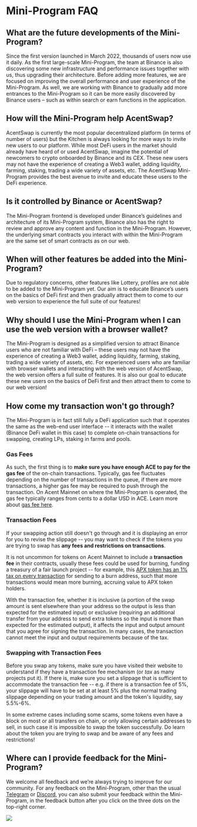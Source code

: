 # Mini-Program FAQ

## What are the future developments of the Mini-Program?

Since the first version launched in March 2022, thousands of users now use it daily. As the first large-scale Mini-Program, the team at Binance is also discovering some new infrastructure and performance issues together with us, thus upgrading their architecture. Before adding more features, we are focused on improving the overall performance and user experience of the Mini-Program. As well, we are working with Binance to gradually add more entrances to the Mini-Program so it can be more easily discovered by Binance users – such as within search or earn functions in the application.

## How will the Mini-Program help AcentSwap?

AcentSwap is currently the most popular decentralized platform (in terms of number of users) but the Kitchen is always looking for more ways to invite new users to our platform. While most DeFi users in the market should already have heard of or used AcentSwap, imagine the potential of newcomers to crypto onboarded by Binance and its CEX. These new users may not have the experience of creating a Web3 wallet, adding liquidity, farming, staking, trading a wide variety of assets, etc. The AcentSwap Mini-Program provides the best avenue to invite and educate these users to the DeFi experience.

## Is it controlled by Binance or AcentSwap?

The Mini-Program frontend is developed under Binance’s guidelines and architecture of its Mini-Program system, Binance also has the right to review and approve any content and function in the Mini-Program. However, the underlying smart contracts you interact with within the Mini-Program are the same set of smart contracts as on our web.

## When will other features be added into the Mini-Program?

Due to regulatory concerns, other features like Lottery, profiles are not able to be added to the Mini-Program yet. Our aim is to educate Binance’s users on the basics of DeFi first and then gradually attract them to come to our web version to experience the full suite of our features!

## Why should I use the Mini-Program when I can use the web version with a browser wallet?

The Mini-Program is designed as a simplified version to attract Binance users who are not familiar with DeFi – these users may not have the experience of creating a Web3 wallet, adding liquidity, farming, staking, trading a wide variety of assets, etc. For experienced users who are familiar with browser wallets and interacting with the web version of AcentSwap, the web version offers a full suite of features. It is also our goal to educate these new users on the basics of DeFi first and then attract them to come to our web version!

## How come my transaction won't go through?

The Mini-Program is in fact still fully a DeFi application such that it operates the same as the web-end user interface -- it interacts with the wallet (Binance DeFi wallet in this case) to complete on-chain transactions for swapping, creating LPs, staking in farms and pools. &#x20;

### Gas Fees

As such, the first thing is to **make sure you have enough ACE to pay for the gas fee** of the on-chain transactions. Typically, gas fee fluctuates depending on the number of transactions in the queue, if there are more transactions, a higher gas fee may be required to push through the transaction. On Acent Mainnet on where the Mini-Program is operated, the gas fee typically ranges from cents to a dollar USD in ACE. Learn more about [gas fee here](https://academy.binance.com/en/glossary/gas).&#x20;

### Transaction Fees

If your swapping action still doesn't go through and it is displaying an error for you to revise the slippage -- you may want to check if the tokens you are trying to swap has **any fees and restrictions on transactions**.

It is not uncommon for tokens on Acent Mainnet to include a **transaction fee** in their contracts, usually these fees could be used for burning, funding a treasury of a fair launch project -- for example, this [APX token has an 1% tax on every transaction](https://apollox-finance.gitbook.io/apollox-finance/apx-token/tax) for sending to a burn address, such that more transactions would mean more burning, accruing value to APX token holders.&#x20;

With the transaction fee, whether it is inclusive (a portion of the swap amount is sent elsewhere than your address so the output is less than expected for the estimated input) or exclusive (requiring an additional transfer from your address to send extra tokens so the input is more than expected for the estimated output), it affects the input and output amount that you agree for signing the transaction. In many cases, the transaction cannot meet the input and output requirements because of the tax.

### Swapping with Transaction Fees

Before you swap any tokens, make sure you have visited their website to understand if they have a transaction fee mechanism (or _tax_ as many projects put it). If there is, make sure you set a slippage that is sufficient to accommodate the transaction fee -- e.g. if there is a transaction fee of 5%, your slippage will have to be set at at least 5% plus the normal trading slippage depending on your trading amount and the token's liquidity, say 5.5%-6%.&#x20;

In some extreme cases including some scams, some tokens even have a block on most or all transfers on chain, or only allowing certain addresses to sell, in such case it is impossible to swap the token successfully. Do learn about the token you are trying to swap and be aware of any fees and restrictions!

## Where can I provide feedback for the Mini-Program?

We welcome all feedback and we’re always trying to improve for our community. For any feedback on the Mini-Program, other than the usual [Telegram](https://t.me/pancakeswap) or [Discord](https://discord.gg/pancakeswap), you can also submit your feedback within the Mini-Program, in the feedback button after you click on the three dots on the top-right corner.

![](https://lh6.googleusercontent.com/eRIUyIBXOv6t-yGG3ywzorjKnBuFlW-SRh\_iFoEp6X6XFDjqtV6F-a\_sbm1WD892TLk-XwPWcZlJe0PBH5Ir7l5MtmCq1ExH-VMrC-yzUIJZGX3jBzzYec3R-qr67-\_TU6fIKIOMIj2-zLYN5Gd5Cec)
